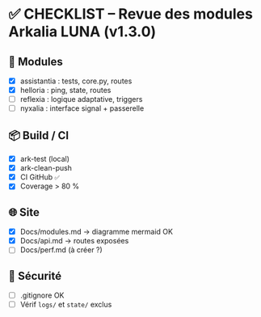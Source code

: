 # ✅ CHECKLIST – Revue des modules Arkalia LUNA (v1.3.0)

## 🧪 Modules
- [x] assistantia : tests, core.py, routes
- [x] helloria : ping, state, routes
- [ ] reflexia : logique adaptative, triggers
- [ ] nyxalia : interface signal + passerelle

## 📦 Build / CI
- [x] ark-test (local)
- [x] ark-clean-push
- [x] CI GitHub `✅`
- [x] Coverage > 80 %

## 🌐 Site
- [x] Docs/modules.md → diagramme mermaid OK
- [x] Docs/api.md → routes exposées
- [ ] Docs/perf.md (à créer ?)

## 🔐 Sécurité
- [ ] .gitignore OK
- [ ] Vérif `logs/` et `state/` exclus